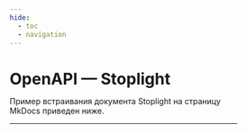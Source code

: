 ```yaml
---
hide:
  - toc
  - navigation
---
```

<style>
  * {
    margin: 0;
    padding: 0;
    box-sizing: border-box;
  }
</style>

# OpenAPI — Stoplight

Пример встраивания документа Stoplight на страницу MkDocs приведен ниже.

---

<script src="https://unpkg.com/@stoplight/elements/web-components.min.js">
  </script>
<link rel="stylesheet" href="https://unpkg.com/@stoplight/elements/styles.min.css">
<elements-api
      apiDescriptionUrl="https://raw.githubusercontent.com/andwr/mkdocs-material-fork/main/docs/openapi/pay-api.yaml"
      router="hash"
    />
